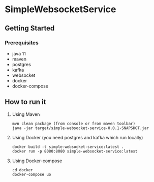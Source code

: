 # SimpleWebsocketService

## Getting Started

### Prerequisites
* java 11
* maven
* postgres
* kafka
* websocket
* docker
* docker-compose

## How to run it

1. Using Maven
    ```
   mvn clean package (from console or from maven toolbar)
   java -jar target/simple-websocket-service-0.0.1-SNAPSHOT.jar
   ```
2. Using Docker (you need postgres and kafka which run locally)
   ```
   docker build -t simple-websocket-service:latest .  
   docker run -p 8080:8080 simple-websocket-service:latest
   ```  
3. Using Docker-compose
    ```
    cd docker
    docker-compose uo
    ```